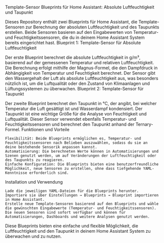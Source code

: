Template-Sensor Blueprints für Home Assistant: Absolute Luftfeuchtigkeit und Taupunkt

Dieses Repository enthält zwei Blueprints für Home Assistant, die Template-Sensoren zur Berechnung der absoluten Luftfeuchtigkeit und des Taupunkts erstellen. Beide Sensoren basieren auf den Eingabewerten von Temperatur- und Feuchtigkeitssensoren, die du in deinem Home Assistant System bereits eingerichtet hast.
Blueprint 1: Template-Sensor für Absolute Luftfeuchtigkeit

Der erste Blueprint berechnet die absolute Luftfeuchtigkeit in g/m³, basierend auf der gemessenen Temperatur und relativen Luftfeuchtigkeit. Die Berechnung erfolgt mithilfe der Magnus-Formel, die den Dampfdruck in Abhängigkeit von Temperatur und Feuchtigkeit berechnet. Der Sensor gibt den Wassergehalt der Luft als absolute Luftfeuchtigkeit aus, was besonders nützlich ist, um die Luftqualität oder den Zustand von Klimaanlagen und Lüftungssystemen zu überwachen.
Blueprint 2: Template-Sensor für Taupunkt

Der zweite Blueprint berechnet den Taupunkt in °C, der angibt, bei welcher Temperatur die Luft gesättigt ist und Wasserdampf kondensiert. Der Taupunkt ist eine wichtige Größe für die Analyse von Feuchtigkeit und Luftqualität. Dieser Sensor verwendet ebenfalls Temperatur- und Feuchtigkeitssensoren und berechnet den Taupunkt anhand der Ternary-Formel.
Funktionen und Vorteile

    Flexibilität: Beide Blueprints ermöglichen es, Temperatur- und Feuchtigkeitssensoren nach Belieben auszuwählen, sodass du sie an deine bestehende Sensorik anpassen kannst.
    Automatisierung: Die berechneten Werte können in Automatisierungen und Szenen genutzt werden, um auf Veränderungen der Luftfeuchtigkeit oder des Taupunkts zu reagieren.
    Einfache Konfiguration: Die Blueprints bieten eine benutzerfreundliche Möglichkeit, neue Sensoren zu erstellen, ohne dass tiefgehende YAML-Kenntnisse erforderlich sind.

Installation und Verwendung

    Lade die jeweiligen YAML-Dateien für die Blueprints herunter.
    Importiere sie über Einstellungen → Blueprints → Blueprint importieren in Home Assistant.
    Erstelle neue Template-Sensoren basierend auf den Blueprints und wähle die gewünschten Eingabewerte (Temperatur- und Feuchtigkeitssensoren).
    Die neuen Sensoren sind sofort verfügbar und können für Automatisierungen, Dashboards und weitere Analysen genutzt werden.

Diese Blueprints bieten eine einfache und flexible Möglichkeit, die Luftfeuchtigkeit und den Taupunkt in deinem Home Assistant System zu überwachen und zu nutzen.
